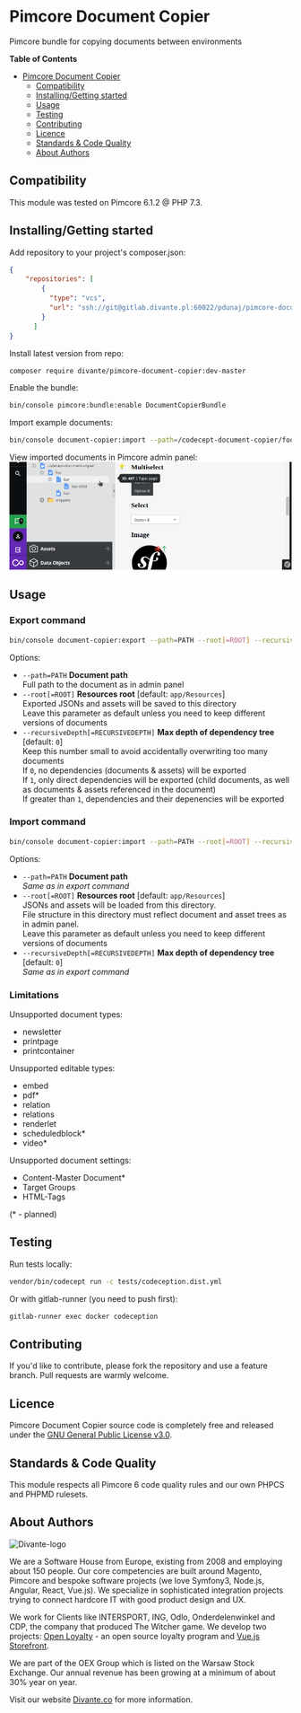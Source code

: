 # Pimcore Document Copier
Pimcore bundle for copying documents between environments

**Table of Contents**
- [Pimcore Document Copier](#pimcore-document-copier)
	- [Compatibility](#compatibility)
	- [Installing/Getting started](#installinggetting-started)
	- [Usage](#usage)
	- [Testing](#testing)
	- [Contributing](#contributing)
	- [Licence](#licence)
	- [Standards & Code Quality](#standards--code-quality)
	- [About Authors](#about-authors)

## Compatibility
This module was tested on Pimcore 6.1.2 @ PHP 7.3.

## Installing/Getting started

Add repository to your project's composer.json:
```json
{
    "repositories": [
        {
          "type": "vcs",
          "url": "ssh://git@gitlab.divante.pl:60022/pdunaj/pimcore-document-copier.git"
        }
      ]
}
```

Install latest version from repo:
```bash
composer require divante/pimcore-document-copier:dev-master
```

Enable the bundle:
```bash
bin/console pimcore:bundle:enable DocumentCopierBundle
```

Import example documents:
```bash
bin/console document-copier:import --path=/codecept-document-copier/foo/bar --root=vendor/divante/pimcore-document-copier/app/Resources/test_root --recursiveDepth=2
```

View imported documents in Pimcore admin panel:\
![Example documents imported](docs/example-documents-imported.png "Example documents imported")


## Usage

### Export command

```bash
bin/console document-copier:export --path=PATH --root[=ROOT] --recursiveDepth[=RECURSIVEDEPTH]
```
Options:
*  `--path=PATH` **Document path** \
Full path to the document as in admin panel
*  `--root[=ROOT]` **Resources root** [default: `app/Resources`] \
Exported JSONs and assets will be saved to this directory \
Leave this parameter as default unless you need to keep different versions of documents
*  `--recursiveDepth[=RECURSIVEDEPTH]` **Max depth of dependency tree** [default: `0`] \
Keep this number small to avoid accidentally overwriting too many documents \
If `0`, no dependencies (documents & assets) will be exported \
If `1`, only direct dependencies will be exported (child documents, as well as documents & assets referenced in the document) \
If greater than `1`, dependencies and their depenencies will be exported


### Import command

```bash
bin/console document-copier:import --path=PATH --root[=ROOT] --recursiveDepth[=RECURSIVEDEPTH]
```

Options:
*  `--path=PATH` **Document path** \
*Same as in export command*
*  `--root[=ROOT]` **Resources root** [default: `app/Resources`] \
JSONs and assets will be loaded from this directory. \
File structure in this directory must reflect document and asset trees as in admin panel. \
Leave this parameter as default unless you need to keep different versions of documents
*  `--recursiveDepth[=RECURSIVEDEPTH]` **Max depth of dependency tree** [default: `0`] \
*Same as in export command*


### Limitations

Unsupported document types:
* newsletter
* printpage
* printcontainer

Unsupported editable types:
* embed
* pdf*
* relation
* relations
* renderlet
* scheduledblock*
* video*

Unsupported document settings:
* Content-Master Document*
* Target Groups
* HTML-Tags

(* - planned)

## Testing

Run tests locally:
```bash
vendor/bin/codecept run -c tests/codeception.dist.yml
```

Or with gitlab-runner (you need to push first):
```bash
gitlab-runner exec docker codeception
```

## Contributing
If you'd like to contribute, please fork the repository and use a feature branch. Pull requests are warmly welcome.

## Licence 
Pimcore Document Copier source code is completely free and released under the 
[GNU General Public License v3.0]({repository_url}/blob/master/LICENSE).

## Standards & Code Quality
This module respects all Pimcore 6 code quality rules and our own PHPCS and PHPMD rulesets.

## About Authors
![Divante-logo](http://divante.co/logo-HG.png "Divante")

We are a Software House from Europe, existing from 2008 and employing about 150 people. Our core competencies are built 
around Magento, Pimcore and bespoke software projects (we love Symfony3, Node.js, Angular, React, Vue.js). 
We specialize in sophisticated integration projects trying to connect hardcore IT with good product design and UX.

We work for Clients like INTERSPORT, ING, Odlo, Onderdelenwinkel and CDP, the company that produced The Witcher game. 
We develop two projects: [Open Loyalty](http://www.openloyalty.io/ "Open Loyalty") - an open source loyalty program 
and [Vue.js Storefront](https://github.com/DivanteLtd/vue-storefront "Vue.js Storefront").

We are part of the OEX Group which is listed on the Warsaw Stock Exchange. Our annual revenue has been growing at a 
minimum of about 30% year on year.

Visit our website [Divante.co](https://divante.co/ "Divante.co") for more information.
